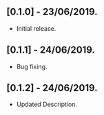 ## [0.1.0] - 23/06/2019.

* Initial release.

## [0.1.1] - 24/06/2019.

* Bug fixing.

## [0.1.2] - 24/06/2019.

* Updated Description.
